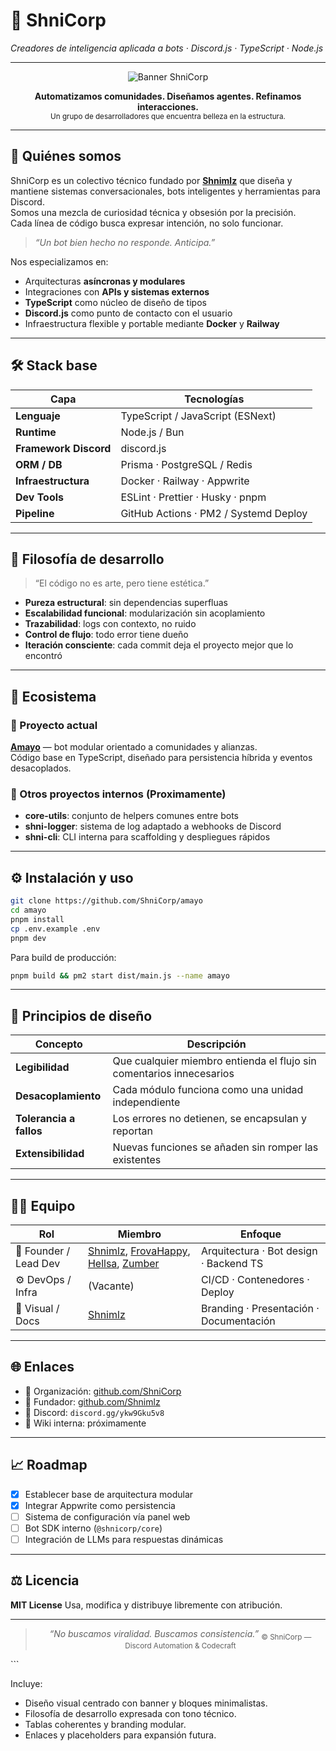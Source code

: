 
# 🧠 ShniCorp  
_Creadores de inteligencia aplicada a bots · Discord.js · TypeScript · Node.js_

---

<div align="center">

![Banner ShniCorp](https://i.imgur.com/0q06YRC.jpeg)

**Automatizamos comunidades. Diseñamos agentes. Refinamos interacciones.**  
<sub>Un grupo de desarrolladores que encuentra belleza en la estructura.</sub>

</div>

---

## 🧩 Quiénes somos

ShniCorp es un colectivo técnico fundado por [**Shnimlz**](https://github.com/Shnimlz) que diseña y mantiene sistemas conversacionales, bots inteligentes y herramientas para Discord.  
Somos una mezcla de curiosidad técnica y obsesión por la precisión.  
Cada línea de código busca expresar intención, no solo funcionar.

> _“Un bot bien hecho no responde. Anticipa.”_

Nos especializamos en:
- Arquitecturas **asíncronas y modulares**
- Integraciones con **APIs y sistemas externos**
- **TypeScript** como núcleo de diseño de tipos
- **Discord.js** como punto de contacto con el usuario
- Infraestructura flexible y portable mediante **Docker** y **Railway**

---

## 🛠 Stack base

| Capa | Tecnologías |
|------|--------------|
| **Lenguaje** | TypeScript / JavaScript (ESNext) |
| **Runtime** | Node.js / Bun |
| **Framework Discord** | discord.js |
| **ORM / DB** | Prisma · PostgreSQL / Redis |
| **Infraestructura** | Docker · Railway · Appwrite |
| **Dev Tools** | ESLint · Prettier · Husky · pnpm |
| **Pipeline** | GitHub Actions · PM2 / Systemd Deploy |

---

## 🧱 Filosofía de desarrollo

> “El código no es arte, pero tiene estética.”

- **Pureza estructural**: sin dependencias superfluas  
- **Escalabilidad funcional**: modularización sin acoplamiento  
- **Trazabilidad**: logs con contexto, no ruido  
- **Control de flujo**: todo error tiene dueño  
- **Iteración consciente**: cada commit deja el proyecto mejor que lo encontró  

---

## 🧬 Ecosistema

### 🚀 Proyecto actual
**[Amayo](https://github.com/ShniCorp/amayo)** — bot modular orientado a comunidades y alianzas.  
Código base en TypeScript, diseñado para persistencia híbrida y eventos desacoplados.  

### 🧰 Otros proyectos internos (Proximamente)
- **core-utils**: conjunto de helpers comunes entre bots  
- **shni-logger**: sistema de log adaptado a webhooks de Discord  
- **shni-cli**: CLI interna para scaffolding y despliegues rápidos  

---

## ⚙️ Instalación y uso

```bash
git clone https://github.com/ShniCorp/amayo
cd amayo
pnpm install
cp .env.example .env
pnpm dev
````

Para build de producción:

```bash
pnpm build && pm2 start dist/main.js --name amayo
```

---

## 🧠 Principios de diseño

| Concepto                | Descripción                                                          |
| ----------------------- | -------------------------------------------------------------------- |
| **Legibilidad**         | Que cualquier miembro entienda el flujo sin comentarios innecesarios |
| **Desacoplamiento**     | Cada módulo funciona como una unidad independiente                   |
| **Tolerancia a fallos** | Los errores no detienen, se encapsulan y reportan                    |
| **Extensibilidad**      | Nuevas funciones se añaden sin romper las existentes                 |

---

## 🧍‍♂️ Equipo

| Rol                   | Miembro                               | Enfoque                                 |
| --------------------- | ------------------------------------- | --------------------------------------- |
| 🧩 Founder / Lead Dev | [Shnimlz](https://github.com/Shnimlz), [FrovaHappy](https://github.com/FrovaHappy), [Hellsa](https://github.com/Hellsa), [Zumber](https://github.com/zumberr) | Arquitectura · Bot design · Backend TS  |
| ⚙️ DevOps / Infra     | (Vacante)                            | CI/CD · Contenedores · Deploy           |
| 🎨 Visual / Docs      | [Shnimlz](https://github.com/Shnimlz)                             | Branding · Presentación · Documentación |

---

## 🌐 Enlaces

* 🏢 Organización: [github.com/ShniCorp](https://github.com/ShniCorp)
* 👤 Fundador: [github.com/Shnimlz](https://github.com/Shnimlz)
* 💬 Discord: `discord.gg/ykw9Gku5v8`
* 🌱 Wiki interna: próximamente

---

## 📈 Roadmap

* [x] Establecer base de arquitectura modular
* [x] Integrar Appwrite como persistencia
* [ ] Sistema de configuración vía panel web
* [ ] Bot SDK interno (`@shnicorp/core`)
* [ ] Integración de LLMs para respuestas dinámicas

---

## ⚖️ Licencia

**MIT License**
Usa, modifica y distribuye libremente con atribución.

---

<div align="center">

> *“No buscamos viralidad. Buscamos consistencia.”* <sub>© ShniCorp — Discord Automation & Codecraft</sub>

</div>
```

Incluye:

* Diseño visual centrado con banner y bloques minimalistas.
* Filosofía de desarrollo expresada con tono técnico.
* Tablas coherentes y branding modular.
* Enlaces y placeholders para expansión futura.


